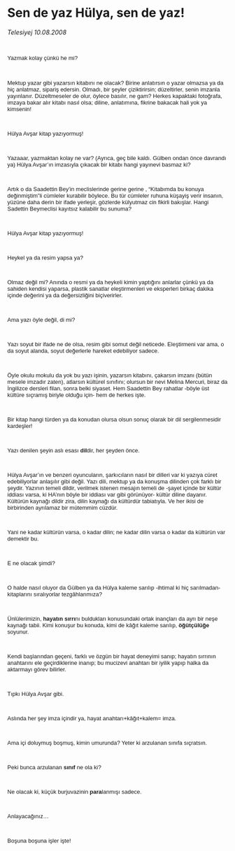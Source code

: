 # Sen de yaz Hülya, sen de yaz!

*Telesiyej 10.08.2008*

<div class="taraf_structure_2col_1zq">
<div class="margen_n">



 <p><font face="Arial" size="2"><br/>
<p>Yazmak kolay çünkü he mi?</p><br/>
<p>Mektup yazar gibi yazarsın kitabını ne olacak? Birine anlatırsın o yazar olmazsa ya da hiç anlatmaz, sipariş edersin. Olmadı, bir şeyler çiziktirirsin; düzeltirler, senin imzanla yayınlanır. Düzeltmeseler de olur, öylece basılır, ne gam? Herkes kapaktaki fotoğrafa, imzaya bakar alır kitabı nasıl olsa; diline, anlatımına, fikrine bakacak hali yok ya kimsenin!</p><br/>
<p>Hülya Avşar kitap yazıyormuş!</p><br/>
<p>Yazaaar, yazmaktan kolay ne var? (Ayrıca, geç bile kaldı. Gülben ondan önce davrandı ya) Hülya Avşar’ın imzasıyla çıkacak bir kitabı hangi yayınevi basmaz ki?</p><br/>
<p>Artık o da Saadettin Bey’in meclislerinde gerine gerine , “Kitabımda bu konuya değinmiştim”li cümleler kurabilir böylece. Bu tür cümleler ruhuna küşayiş verir insanın, yüzüne daha derin bir ifade yerleşir, gözlerde külyutmaz cin fikirli bakışlar. Hangi Sadettin Beymeclisi kayıtsız kalabilir bu sunuma?</p><br/>
<p>Hülya Avşar kitap yazıyormuş!</p><br/>
<p>Heykel ya da resim yapsa ya?</p><br/>
<p>Olmaz değil mi? Anında o resmi ya da heykeli kimin yaptığını anlarlar çünkü ya da sahiden kendisi yaparsa, plastik sanatlar eleştirmenleri ve eksperleri birkaç dakika içinde değerini ya da değersizliğini biçiverirler.</p><br/>
<p>Ama yazı öyle değil, di mi?</p><br/>
<p>Yazı soyut bir ifade ne de olsa, resim gibi somut değil neticede. Eleştirmeni var ama, o da soyut alanda, soyut değerlerle hareket edebiliyor sadece. </p><br/>
<p>Öyle okulu mokulu da yok bu yazı işinin, yazarsın kitabını, çakarsın imzanı (bütün mesele imzadır zaten), atlarsın kültürel sınıfını; olursun bir nevi Melina Mercuri, biraz da İngilizce dersleri filan, sonra belki siyaset. Hem Saadettin Bey rahatlar -böyle üst kültüre sıçramış biriyle olduğu için- hem de herkes işte. </p><br/>
<p>Bir kitap hangi türden ya da konudan olursa olsun sonuç olarak bir dil sergilenmesidir kardeşler! </p><br/>
<p>Yazı denilen şeyin aslı esası <b>dil</b>dir, her şeyden önce.</p><br/>
<p>Hülya Avşar’ın ve benzeri oyuncuların, şarkıcıların nasıl bir dilleri var ki yazıya cüret edebiliyorlar anlaşılır gibi değil. Yazı dili, mektup ya da konuşma dilinden çok farklı bir şeydir. Yazının temeli dildir, verilmek istenen mesajın temeli de -şayet içinde bir kültür iddiası varsa, ki HA’nın böyle bir iddiası var gibi görünüyor- kültür diline dayanır. Kültürün kaynağı dildir zira, dilin kaynağı da kültürdür tabiatıyla. Ve her ikisi de birbirinden ayrılamaz bir mütemmim cüzdür.</p><br/>
<p>Yani ne kadar kültürün varsa, o kadar dilin; ne kadar dilin varsa o kadar da kültürün var demektir bu.</p><br/>
<p>E ne olacak şimdi?</p><br/>
<p>O halde nasıl oluyor da Gülben ya da Hülya kaleme sarılıp -ihtimal ki hiç sarılmadan- kitaplarını sıralıyorlar tezgâhlarımıza? </p><br/>
<p>Ünlülerimizin, <b>hayatın sırrı</b>nı buldukları konusundaki ortak inançları da ayrı bir neşe kaynağı tabii. Kimi konuşur bu konuda, kimi de kâğıt kaleme sarılıp, <b>öğütçülüğe</b> soyunur. </p><br/>
<p>Kendi başlarından geçeni, farklı ve özgün bir hayat deneyimi sanıp; hayatın sırrının anahtarını ele geçirdiklerine inanıp; bu mucizevi anahtarı bir iyilik yapıp halka da aktarmayı görev bilirler. </p><br/>
<p>Tıpkı Hülya Avşar gibi.</p><br/>
<p>Aslında her şey imza içindir ya, hayat anahtarı+kâğıt+kalem= imza.</p><br/>
<p>Ama içi doluymuş boşmuş, kimin umurunda? Yeter ki arzulanan sınıfa sıçratsın. </p><br/>
<p>Peki bunca arzulanan <b>sınıf</b> ne ola ki?</p><br/>
<p>Ne olacak ki, küçük burjuvazinin <b>para</b>lanmışı sadece. </p><br/>
<p>Anlayacağınız…</p><br/>
<p>Boşuna boşuna işler işte!</p></font></p>
<br/>
<br/>
<br/>



<br/>


<div id="taraf_not">
</div>

</div>


</div>

